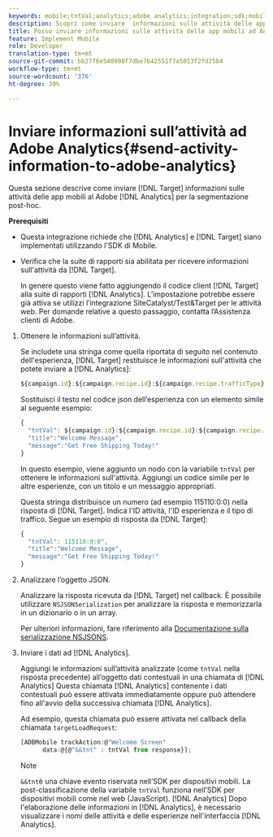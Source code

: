 ```yaml
---
keywords: mobile;tntVal;analytics;adobe analytics;integration;sdk;mobile sdk;
description: Scopri come inviare  informazioni sulle attività delle app mobili Adobe Target a  Adobe Analytics per la segmentazione post-ad hoc.
title: Posso inviare informazioni sulle attività delle app mobili ad Analytics?
feature: Implement Mobile
role: Developer
translation-type: tm+mt
source-git-commit: bb27f6e540998f7dbe7642551f7a5013f2fd25b4
workflow-type: tm+mt
source-wordcount: '376'
ht-degree: 39%

---
```



# Inviare informazioni sull’attività ad Adobe Analytics{#send-activity-information-to-adobe-analytics}

Questa sezione descrive come inviare [!DNL Target] informazioni sulle attività delle app mobili al Adobe [!DNL Analytics]  per la segmentazione post-hoc.

**Prerequisiti**

* Questa integrazione richiede che [!DNL Analytics] e [!DNL Target] siano implementati utilizzando l&#39;SDK di Mobile.
* Verifica che la suite di rapporti sia abilitata per ricevere informazioni sull&#39;attività da [!DNL Target].

   In genere questo viene fatto aggiungendo il codice client [!DNL Target] alla suite di rapporti [!DNL Analytics]. L’impostazione potrebbe essere già attiva se utilizzi l’integrazione SiteCatalyst/Test&amp;Target per le attività web. Per domande relative a questo passaggio, contatta l’Assistenza clienti di Adobe.

1. Ottenere le informazioni sull’attività.

   Se includete una stringa come quella riportata di seguito nel contenuto dell&#39;esperienza, [!DNL Target] restituisce le informazioni sull&#39;attività che potete inviare a [!DNL Analytics]:

   ```javascript
   ${campaign.id}:${campaign.recipe.id}:${campaign.recipe.trafficType}
   ```

   Sostituisci il testo nel codice json dell’esperienza con un elemento simile al seguente esempio:

   ```javascript
   { 
     "tntVal": ${campaign.id}:${campaign.recipe.id}:${campaign.recipe.trafficType}", 
     "title":"Welcome Message", 
     "message":"Get Free Shipping Today!" 
   }
   ```

   In questo esempio, viene aggiunto un nodo con la variabile `tntVal` per ottenere le informazioni sull&#39;attività. Aggiungi un codice simile per le altre esperienze, con un titolo e un messaggio appropriati.

   Questa stringa distribuisce un numero (ad esempio 115110:0:0) nella risposta di [!DNL Target]. Indica l&#39;ID attività, l&#39;ID esperienza e il tipo di traffico. Segue un esempio di risposta da [!DNL Target]:

   ```javascript
   { 
     "tntVal": 115110:0:0", 
     "title":"Welcome Message", 
     "message":"Get Free Shipping Today!" 
   }
   ```

1. Analizzare l’oggetto JSON.

   Analizzare la risposta ricevuta da [!DNL Target] nel callback. È possibile utilizzare `NSJSONSerialization` per analizzare la risposta e memorizzarla in un dizionario o in un array.

   Per ulteriori informazioni, fare riferimento alla [Documentazione sulla serializzazione NSJSONS](https://developer.apple.com/library/ios/documentation/Foundation/Reference/NSJSONSerialization_Class/#//apple_ref/occ/clm/NSJSONSerialization/JSONObjectWithData:options:error).

1. Inviare i dati ad [!DNL Analytics].

   Aggiungi le informazioni sull’attività analizzate (come `tntVal` nella risposta precedente) all’oggetto dati contestuali in una chiamata di [!DNL Analytics] Questa chiamata [!DNL Analytics] contenente i dati contestuali può essere attivata immediatamente oppure può attendere fino all&#39;avvio della successiva chiamata [!DNL Analytics].

   Ad esempio, questa chiamata può essere attivata nel callback della chiamata `targetLoadRequest`:

   ```javascript
   [ADBMobile trackAction:@"Welcome Screen"  
         data:@{@"&&tnt" : tntVal from response}];
   ```

   >[!NOTE]
   >
   >`&&tnt`è una chiave evento riservata nell’SDK per dispositivi mobili. La post-classificazione della variabile `tntVal` funziona nell’SDK per dispositivi mobili come nel web (JavaScript). [!DNL Analytics] Dopo l&#39;elaborazione delle informazioni in [!DNL Analytics], è necessario visualizzare i nomi delle attività e delle esperienze nell&#39;interfaccia [!DNL Analytics].

